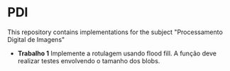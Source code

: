 # PDI
This repository contains implementations for the subject "Processamento Digital de Imagens"


* **Trabalho 1**
Implemente a rotulagem usando flood fill.
A função deve realizar testes envolvendo o tamanho dos blobs.